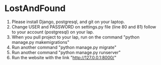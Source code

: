 # LostAndFound

1. Please install Django, postgresql, and git on your laptop.
2. Change USER and PASSWORD on settings.py file (line 80 and 81) follow to your account (postgresql) on your lap.
3. When you pull project to your lap, run on the command "python manage.py makemigrations"
4. Run another command "python manage.py migrate"
5. Run another command "python manage.py runserver"
6. Run the website with the link "http://127.0.0.1:8000/"